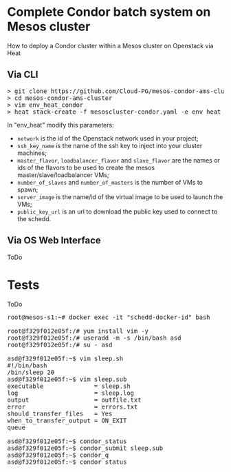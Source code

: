 Complete Condor batch system on Mesos cluster
=========

How to deploy a Condor cluster within a Mesos cluster on Openstack via Heat


Via CLI
--------

<pre>
> git clone https://github.com/Cloud-PG/mesos-condor-ams-cluster.git
> cd mesos-condor-ams-cluster
> vim env_heat_condor
> heat stack-create -f mesoscluster-condor.yaml -e env_heat_condor CLUSTER_NAME</pre>

In "env_heat" modify this parameters:
- `network` is the id of the Openstack network used in your project;
- `ssh_key_name` is the name of the ssh key to inject into your cluster machines;
- `master_flavor`, `loadbalancer_flavor` and `slave_flavor` are the names or ids of the flavors to be used to create the mesos master/slave/loadbalancer VMs;
- `number_of_slaves` and `number_of_masters` is the number of VMs to spawn;
- `server_image` is the name/id of the virtual image to be used to launch the VMs;
- `public_key_url` is an url to download the public key used to connect to the schedd.


Via OS Web Interface
-----------
ToDo

Tests
==================

ToDo

<pre>root@mesos-s1:~# docker exec -it "schedd-docker-id" bash

root@f329f012e05f:/# yum install vim -y
root@f329f012e05f:/# useradd -m -s /bin/bash asd
root@f329f012e05f:/# su - asd

asd@f329f012e05f:~$ vim sleep.sh
#!/bin/bash
/bin/sleep 20
asd@f329f012e05f:~$ vim sleep.sub
executable              = sleep.sh
log                     = sleep.log
output                  = outfile.txt
error                   = errors.txt
should_transfer_files   = Yes
when_to_transfer_output = ON_EXIT
queue

asd@f329f012e05f:~$ condor_status
asd@f329f012e05f:~$ condor_submit sleep.sub
asd@f329f012e05f:~$ condor_q
asd@f329f012e05f:~$ condor_status</pre>
